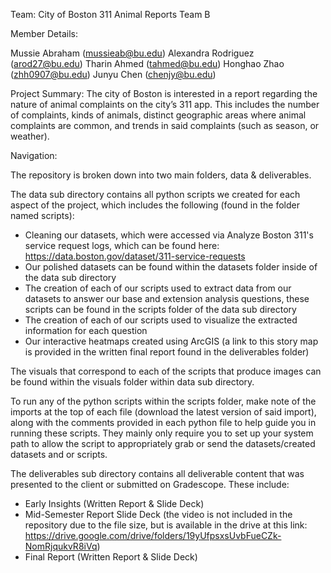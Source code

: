 Team: City of Boston 311 Animal Reports Team B

Member Details:

Mussie Abraham (mussieab@bu.edu) 
Alexandra Rodriguez (arod27@bu.edu)
Tharin Ahmed (tahmed@bu.edu)
Honghao Zhao (zhh0907@bu.edu)
Junyu Chen (chenjy@bu.edu)

Project Summary:
The city of Boston is interested in a report regarding the nature of animal complaints on the city’s 311 app. This includes the number of complaints, kinds of animals, distinct geographic areas where animal complaints are common, and trends in said complaints (such as season, or weather). 

Navigation:

 The repository is broken down into two main folders, data & deliverables.

 The data sub directory contains all python scripts we created for each aspect of the project, which includes the following (found in the folder named scripts):
 * Cleaning our datasets, which were accessed via Analyze Boston 311's service request logs, which can be found here: https://data.boston.gov/dataset/311-service-requests
 * Our polished datasets can be found within the datasets folder inside of the data sub directory
 * The creation of each of our scripts used to extract data from our datasets to answer our base and extension analysis questions, these scripts can be found in the scripts folder of the data sub directory
 * The creation of each of our scripts used to visualize the extracted information for each question
 * Our interactive heatmaps created using ArcGIS (a link to this story map is provided in the written final report found in the deliverables folder)

 The visuals that correspond to each of the scripts that produce images can be found within the visuals folder within data sub directory.

 To run any of the python scripts within the scripts folder, make note of the imports at the top of each file (download the latest version of said import), along with the comments provided in each python file to help guide you in running these scripts. They mainly only require you to set up your system path to allow the script to appropriately grab or send the datasets/created datasets and or scripts. 

 The deliverables sub directory contains all deliverable content that was presented to the client or submitted on Gradescope. These include:
 * Early Insights (Written Report & Slide Deck)
 * Mid-Semester Report Slide Deck (the video is not included in the repository due to the file size, but is available in the drive at this link: https://drive.google.com/drive/folders/19yUfpsxsUvbFueCZk-NomRjqukvR8iVq)
 * Final Report (Written Report & Slide Deck)